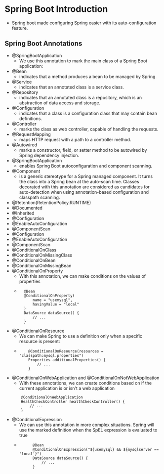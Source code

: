 # Spring Boot Introduction
- Spring boot made configuring Spring easier with its auto-configuration feature.

## Spring Boot Annotations
- @SpringBootApplication
    - We use this annotation to mark the main class of a Spring Boot application:
- @Bean
    - indicates that a method produces a bean to be managed by Spring.
- @Service
    - indicates that an annotated class is a service class.
- @Repository
    - indicates that an annotated class is a repository, which is an abstraction of data access and storage.
- @Configuration
    - indicates that a class is a configuration class that may contain bean definitions.
- @Controller
    - marks the class as web controller, capable of handling the requests.
- @RequestMapping
    - maps HTTP request with a path to a controller method.
- @Autowired
    - marks a constructor, field, or setter method to be autowired by Spring dependency injection.
- @SpringBootApplication
    - enables Spring Boot autoconfiguration and component scanning.
- @Component
    - is a generic stereotype for a Spring managed component. It turns the class into a Spring bean at the auto-scan time. Classes decorated with this annotation are considered as candidates for auto-detection when using annotation-based configuration and classpath scanning.
- @Retention(RetentionPolicy.RUNTIME)
- @Documented
- @Inherited
- @Configuration
- @EnableAutoConfiguration
- @ComponentScan
- @Configuration
- @EnableAutoConfiguration
- @ComponentScan
- @ConditionalOnClass
- @ConditionalOnMissingClass
- @ConditionalOnBean
- @ConditionalOnMissingBean
- @ConditionalOnProperty
    - With this annotation, we can make conditions on the values of properties
    - ```
        @Bean
        @ConditionalOnProperty(
            name = "usemysql",
            havingValue = "local"
        )
        DataSource dataSource() {
            // ...
        }
      ```
- @ConditionalOnResource
    - We can make Spring to use a definition only when a specific resource is present:
    -   ```
            @ConditionalOnResource(resources = "classpath:mysql.properties")
            Properties additionalProperties() {
                // ...
            }
        ```
- @ConditionalOnWebApplication and @ConditionalOnNotWebApplication
    - With these annotations, we can create conditions based on if the current application is or isn't a web application
    ```
        @ConditionalOnWebApplication
        HealthCheckController healthCheckController() {
            // ...
        }
    ```
- @ConditionalExpression
    - We can use this annotation in more complex situations. Spring will use the marked definition when the SpEL expression is evaluated to true
    - ```
            @Bean
            @ConditionalOnExpression("${usemysql} && ${mysqlserver == 'local'}")
            DataSource dataSource() {
                // ...
            }
      ```